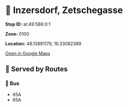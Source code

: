# 🚉 Inzersdorf, Zetschegasse


**Stop ID:** at:49:586:0:1

**Zone:** 0100

**Location:** 48.13891179, 16.33082389

[Open in Google Maps](https://www.google.com/maps?q=48.13891179,16.33082389)

## 🚆 Served by Routes

### 🚌 Bus
- 65A
- 65A